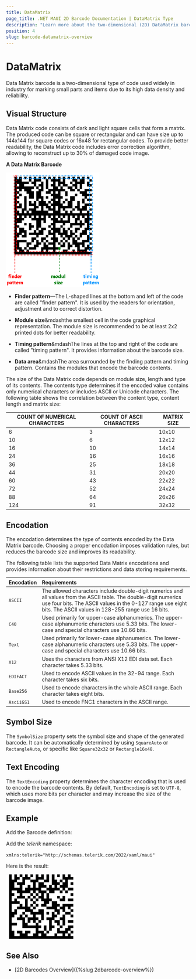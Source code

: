 ```yaml
---
title: DataMatrix
page_title: .NET MAUI 2D Barcode Documentation | DataMatrix Type
description: "Learn more about the two-dimensional (2D) DataMatrix barcode type supported by the Telerik UI for MAUI Barcode."
position: 4	
slug: barcode-datamatrix-overview
---
```


# DataMatrix 

Data Matrix barcode is a two-dimensional type of code used widely in industry for marking small parts and items due to its high data density and reliability. 

## Visual Structure

Data Matrix code consists of dark and light square cells that form a matrix. The produced code can be square or rectangular and can have size up to 144x144 for square codes or 16x48 for rectangular codes. To provide better readability, the Data Matrix code includes error correction algorithm, allowing to reconstruct up to 30% of damaged code image.

**A Data Matrix Barcode**

![DataMatrix barcode](images/barcode-datamatrix-structure.png)

* **Finder pattern**&mdash;The L-shaped lines at the bottom and left of the code are called "finder pattern". It is used by the readers for orientation, adjustment and to correct distortion.

* **Module size**&mdashthe smallest cell in the code graphical representation. The module size is recommended to be at least 2x2 printed dots for better readability.

* **Timing pattern**&mdashThe lines at the top and right of the code are called "timing pattern". It provides information about the barcode size.

* **Data area**&mdashThe area surrounded by the finding pattern and timing pattern. Contains the modules that encode the barcode contents.

The size of the Data Matrix code depends on module size, length and type of its contents. The contents type determines if the encoded value contains only numerical characters or includes ASCII or Unicode characters. The following table shows the correlation between the content type, content length and matrix size:

| COUNT OF NUMERICAL CHARACTERS | COUNT OF ASCII CHARACTERS | MATRIX SIZE |
|---------|---------|---------|
6 |3 | 10x10
10 | 6 | 12x12
16 | 10 | 14x14
24 | 16 | 16x16
36 | 25 | 18x18
44 | 31 | 20x20
60 | 43 | 22x22
72 | 52 | 24x24
88 | 64 | 26x26
124 | 91 | 32x32

## Encodation

The encodation determines the type of contents encoded by the Data Matrix barcode. Choosing a proper encodation imposes validation rules, but reduces the barcode size and improves its readability.

The following table lists the supported Data Matrix encodations and provides information about their restrictions and data storing requirements.

|Encodation|Requirements 
|:---|:---
|`ASCII`|The allowed characters include double-digit numerics and all values from the ASCII table. The double-digit numerics use four bits. The ASCII values in the 0-127 range use eight bits. The ASCII values in 128-255 range use 16 bits.
|`C40`|Used primarily for upper-case alphanumerics. The upper-case alphanumeric characters use 5.33 bits. The lower-case and special characters use 10.66 bits.
|`Text`|Used primarily for lower-case alphanumerics. The lower-case alphanumeric characters use 5.33 bits. The upper-case and special characters use 10.66 bits.
|`X12`|Uses the characters from ANSI X12 EDI data set. Each character takes 5.33 bits.
|`EDIFACT`|Used to encode ASCII values in the 32-94 range. Each character takes six bits.
|`Base256`|Used to encode characters in the whole ASCII range. Each character takes eight bits.
|`AsciiGS1`|Used to encode FNC1 characters in the ASCII range.

## Symbol Size

The `SymbolSize` property sets the symbol size and shape of the generated barcode. It can be automatically determined by using `SquareAuto` or `RectangleAuto`, or specific like `Square32x32` or `Rectangle16x48`.

## Text Encoding

The `TextEncoding` property determines the character encoding that is used to encode the barcode contents. By default, `TextEncoding` is set to `UTF-8`, which uses more bits per character and may increase the size of the barcode image.

## Example 

Add the Barcode definition:

<snippet id='datamatrix-example-xaml' />

Add the *telerik* namespace:

```XAML
xmlns:telerik="http://schemas.telerik.com/2022/xaml/maui"
```

Here is the result:

![Barcode DataMatrix](images/barcode-datamatrix-example.png)

## See Also

- [2D Barcodes Overview]({%slug 2dbarcode-overview%})
